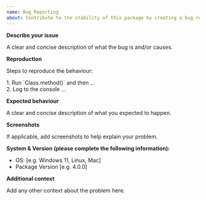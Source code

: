 ```yaml
---
name: Bug Reporting
about: Contribute to the stability of this package by creating a bug report.
---
```


**Describe your issue**
<p> A clear and concise description of what the bug is and/or causes.

**Reproduction**
<p> Steps to reproduce the behaviour:</p>
<p> 1. Run `Class.method()` and then ...<br>
2. Log to the console ...</p>

**Expected behaviour**
<p> A clear and concise description of what you expected to happen.

**Screenshots**
<p> If applicable, add screenshots to help explain your problem.

**System & Version (please complete the following information):**
 - OS: [e.g. Windows 11, Linux, Mac]
 - Package Version [e.g. 4.0.0]

**Additional context**
<p> Add any other context about the problem here.
